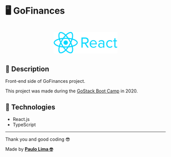 # 🖥️ GoFinances

<h1 align="center">
  <img alt="Node.js" src=".github/logo.png" width="200px" />
</h1>

## 🔎️ Description
Front-end side of GoFinances project.

This project was made during the <a href="https://rocketseat.com.br/gostack">GoStack Boot Camp</a> in 2020.

## 🚀️ Technologies

- React.js
- TypeScript

---

Thank you and good coding 😎️

Made by **<a href="https://paulophlp.github.io/portfolio/" target="__blank">Paulo Lima 🤓️</a>**
